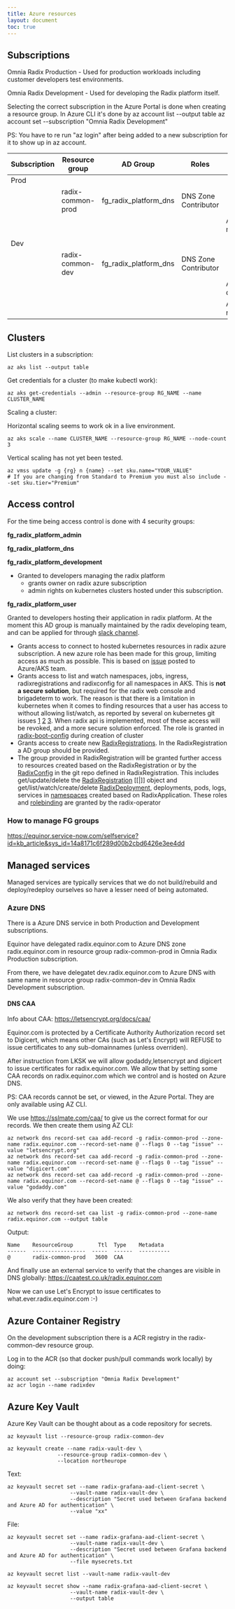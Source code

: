 ```yaml
---
title: Azure resources
layout: document
toc: true
---
```


## Subscriptions

Omnia Radix Production - Used for production workloads including customer developers test environments.

Omnia Radix Development - Used for developing the Radix platform itself.

Selecting the correct subscription in the Azure Portal is done when creating a resource group. In Azure CLI it's done by 
    az account list --output table
    az account set --subscription "Omnia Radix Development"

PS: You have to re run "az login" after being added to a new subscription for it to show up in az account.

| Subscription  | Resource group     | AD Group               | Roles                 | Resource                          | Description  |
|---------------|--------------------|------------------------|-----------------------|-----------------------------------|--------------|
| Prod          |                    |                        |                       |                                   |              |
|               | radix-common-prod  | fg_radix_platform_dns  | DNS Zone Contributor  |                                   |              |
|               |                    |                        |                       | Azure DNS: radix.equinor.com      |              |
|               |                    |                        |                       |                                   |              |
| Dev           |                    |                        |                       |                                   |              |
|               | radix-common-dev   | fg_radix_platform_dns  | DNS Zone Contributor  |                                   |              |
|               |                    |                        |                       | Azure DNS: dev.radix.equinor.com  |              |
|               |                    |                        |                       | ACR: radixdev.azurecr.io          |              |


## Clusters

List clusters in a subscription:

    az aks list --output table

Get credentials for a cluster (to make kubectl work):

    az aks get-credentials --admin --resource-group RG_NAME --name CLUSTER_NAME

Scaling a cluster:

Horizontal scaling seems to work ok in a live environment.

    az aks scale --name CLUSTER_NAME --resource-group RG_NAME --node-count 3

Vertical scaling has not yet been tested.

    az vmss update -g {rg} n {name} --set sku.name="YOUR_VALUE"
    # If you are changing from Standard to Premium you must also include --set sku.tier="Premium"

## Access control

For the time being access control is done with 4 security groups:

**fg_radix_platform_admin**

**fg_radix_platform_dns**

**fg_radix_platform_development** 

* Granted to developers managing the radix platform
  * grants owner on radix azure subscription
  * admin rights on kubernetes clusters hosted under this subscription.

**fg_radix_platform_user**

Granted to developers hosting their application in radix platform. At the moment this AD group is manually maintained by the radix developing team, and can be applied for through [slack channel](https://equinor.slack.com/messages/CBKM6N2JY/convo/G9M0R6BSB-1535027466.000100/).

  * Grants access to connect to hosted kubernetes resources in radix azure subscription. A new azure role has been made for this group, limiting access as much as possible. This is based on [issue](https://github.com/Azure/AKS/issues/413#issuecomment-410334065) posted to Azure/AKS team.
  * Grants access to list and watch namespaces, jobs, ingress, radixregistrations and radixconfig for all namespaces in AKS. This is **not a secure solution**, but required for the radix web console and brigadeterm to work. The reason is that there is a limitation in kubernetes when it comes to finding resources that a user has access to without allowing list/watch, as reported by several on kubernetes git issues [1](https://github.com/kubernetes/community/issues/1486) [2](https://github.com/kubernetes/kubernetes/issues/58262) [3](https://github.com/kubernetes/kubernetes/issues/40403). When radix api is implemented, most of these access will be revoked, and a more secure solution enforced. The role is granted in [radix-boot-config](https://github.com/Statoil/radix-boot-configs/pull/50) during creation of cluster
  * Grants access to create new [RadixRegistrations](https://github.com/Statoil/radix-operator/blob/developer/docs/radixregistration.md). In the RadixRegistration a AD group should be provided. 
  * The group provided in RadixRegistration will be granted further access to resources created based on the RadixRegistration or by the [RadixConfig](https://github.com/Statoil/radix-operator/blob/developer/docs/radixconfig.md) in the git repo defined in RadixRegistration. This includes get/update/delete the [RadixRegistration](https://github.com/Statoil/radix-operator/blob/developer/pkg/apis/kube/roles.go) [[|]] object and get/list/watch/create/delete [RadixDeployment](https://github.com/Statoil/radix-operator/blob/developer/pkg/apis/kube/roles.go), deployments, pods, logs, services in [namespaces](https://github.com/Statoil/radix-operator/blob/developer/charts/radix-operator/templates/rbac.yaml) created based on RadixApplication. These roles and [rolebinding](https://github.com/Statoil/radix-operator/blob/developer/pkg/apis/kube/rolebinding.go) are granted by the radix-operator
  
### How to manage FG groups
https://equinor.service-now.com/selfservice?id=kb_article&sys_id=14a8171c6f289d00b2cbd6426e3ee4dd


## Managed services

Managed services are typically services that we do not build/rebuild and deploy/redeploy ourselves so have a lesser need of being automated.

### Azure DNS

There is a Azure DNS service in both Production and Development subscriptions.

Equinor have delegated radix.equinor.com to Azure DNS zone radix.equinor.com in resource group radix-common-prod in Omnia Radix Production subscription.

From there, we have delegatet dev.radix.equinor.com to Azure DNS with same name in resource group radix-common-dev in Omnia Radix Development subscription.

#### DNS CAA

Info about CAA: https://letsencrypt.org/docs/caa/

Equinor.com is protected by a Certificate Authority Authorization record set to Digicert, which means other CAs (such as Let's Encrypt) will REFUSE to issue certificates to any sub-domainnames (unless overriden).

After instruction from LKSK we will allow godaddy,letsencrypt and digicert to issue certificates for radix.equinor.com. We allow that by setting some CAA records on radix.equinor.com which we control and is hosted on Azure DNS.

PS: CAA records cannot be set, or viewed, in the Azure Portal. They are only available using AZ CLI.

We use https://sslmate.com/caa/ to give us the correct format for our records. We then create them using AZ CLI:

    az network dns record-set caa add-record -g radix-common-prod --zone-name radix.equinor.com --record-set-name @ --flags 0 --tag "issue" --value "letsencrypt.org"
    az network dns record-set caa add-record -g radix-common-prod --zone-name radix.equinor.com --record-set-name @ --flags 0 --tag "issue" --value "digicert.com"
    az network dns record-set caa add-record -g radix-common-prod --zone-name radix.equinor.com --record-set-name @ --flags 0 --tag "issue" --value "godaddy.com"

We also verify that they have been created:

    az network dns record-set caa list -g radix-common-prod --zone-name radix.equinor.com --output table

Output:

    Name    ResourceGroup        Ttl  Type    Metadata
    ------  -----------------  -----  ------  ----------
    @       radix-common-prod   3600  CAA

And finally use an external service to verify that the changes are visible in DNS globally: https://caatest.co.uk/radix.equinor.com

Now we can use Let's Encrypt to issue certificates to what.ever.radix.equinor.com :-)

## Azure Container Registry

On the development subscription there is a ACR registry in the radix-common-dev resource group.

Log in to the ACR (so that docker push/pull commands work locally) by doing:

    az account set --subscription "Omnia Radix Development"
    az acr login --name radixdev


## Azure Key Vault

Azure Key Vault can be thought about as a code repository for secrets.

    az keyvault list --resource-group radix-common-dev

    az keyvault create --name radix-vault-dev \
                    --resource-group radix-common-dev \
                    --location northeurope

Text:

    az keyvault secret set --name radix-grafana-aad-client-secret \
                        --vault-name radix-vault-dev \
                        --description "Secret used between Grafana backend and Azure AD for authentication" \
                        --value "xx"

File:

    az keyvault secret set --name radix-grafana-aad-client-secret \
                        --vault-name radix-vault-dev \
                        --description "Secret used between Grafana backend and Azure AD for authentication" \
                        --file mysecrets.txt

    az keyvault secret list --vault-name radix-vault-dev

    az keyvault secret show --name radix-grafana-aad-client-secret \
                        --vault-name radix-vault-dev \
                        --output table
